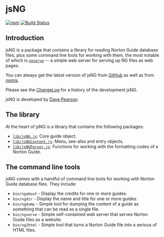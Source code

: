 # jsNG

[![npm](https://img.shields.io/npm/v/jsng.svg?style=flat-square)](https://www.npmjs.com/package/jsng)
[![Build Status](https://travis-ci.org/davep/jsNG.svg?branch=master)](https://travis-ci.org/davep/jsNG)

## Introduction

jsNG is a package that contains a library for reading Norton Guide database
files, plus some command line tools for working with them, the most notable
of which
is [`ngserve`](https://github.com/davep/jsNG/blob/develop/bin/ngserve) -- a
simple web server for serving up NG files as web pages.

You can always get the latest version of jsNG
from [GitHub](https://github.com/davep/jsNG) as well as
from [npmjs](https://www.npmjs.com/package/jsng).

Please see the [ChangeLog](ChangeLog.md) for a history of the development
jsNG.

jsNG is developed by [Dave Pearson](http://www.davep.org/).

## The library

At the heart of jsNG is a library that contains the following packages:

- [`lib/jsNG.js`](lib/jsNG.md): Core guide object.
- [`lib/jsNGContent.js`](lib/jsNGContent.md): Menu, see-also and entry
  objects.
- [`lib/jsNGParser.js`](lib/jsNGParser.md): Functions for working with the
  formatting codes of a Norton Guide.

## The command line tools

jsNG comes with a handful of command line tools for working with Norton
Guide database files. They include:

- `bin/ngabout` - Display the credits for one or more guides.
- `bin/ngdir` - Display the name and title for one or more guides.
- `bin/ngdump` - Simple tool for dumping the content of a guide as something
  that can be read as a single file.
- `bin/ngserve` - Simple self-contained web server that serves Norton Guide
  files as a website.
- `bin/ng2html` - Simple tool that turns a Norton Guide file into a serious
  of HTML files.
